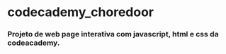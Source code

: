 # codecademy_choredoor

### Projeto de web page interativa com javascript, html e css da codeacademy.